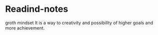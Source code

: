 # Readind-notes
groth mindset
It is a way to creativity and possibillty of higher goals and more achievement.
